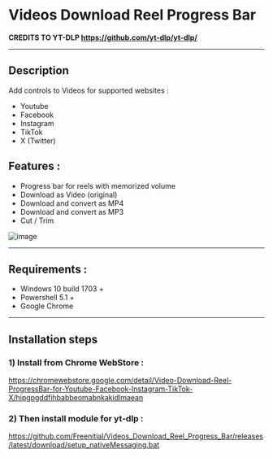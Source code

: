 # Videos Download Reel Progress Bar

__CREDITS TO YT-DLP https://github.com/yt-dlp/yt-dlp/__

---

## Description

Add controls to Videos for supported websites : 
- Youtube
- Facebook
- Instagram
- TikTok 
- X (Twitter)

## Features : 
- Progress bar for reels with memorized volume
- Download as Video (original)
- Download and convert as MP4
- Download and convert as MP3
- Cut / Trim

![image](https://github.com/user-attachments/assets/a7586200-3f58-4adc-9e0e-79d9a91f4d2d)

---

## Requirements : 
- Windows 10 build 1703 +
- Powershell 5.1 +
- Google Chrome

---

## Installation steps

### 1) Install from Chrome WebStore : 
https://chromewebstore.google.com/detail/Video-Download-Reel-ProgressBar-for-Youtube-Facebook-Instagram-TikTok-X/hipgpgddfihbabbeomabnkakidlmaean

### 2) Then install module for yt-dlp :
https://github.com/Freenitial/Videos_Download_Reel_Progress_Bar/releases/latest/download/setup_nativeMessaging.bat
